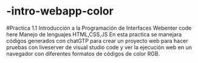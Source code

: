 # -intro-webapp-color
#Practica 1.1 Introducción a la Programación de Interfaces Webenter code here
Manejo de lenguajes HTML,CSS,JS
En esta practica se manejara códigos generados con chatGTP para crear un proyecto web para hacer pruebas con liveserver de visual studio code y ver la ejecución web en un navegador con diferentes formatos de códigos de color RGB.
